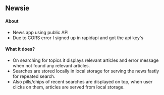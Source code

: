 ## Newsie

#### About

- News app using public API
- Due to CORS error I signed up in rapidapi and got the api key's

#### What it does?

- On searching for topics it displays relevant articles and error message when not found any relevant articles.
- Searches are stored locally in local storage for serving the news fastly for repeated search.
- Also pills/chips of recent searches are displayed on top, when user clicks on them, articles are served from local storage.
